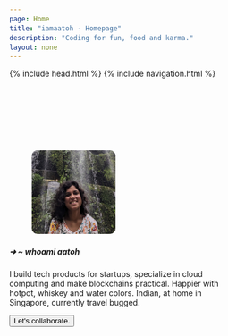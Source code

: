 ```yaml
---
page: Home
title: "iamaatoh - Homepage"
description: "Coding for fun, food and karma."
layout: none
---
```


{% include head.html %}
{% include navigation.html %}

<section style="max-height: 100vh; overflow: hidden;">
    <div style="padding: min(20%, 120px) 0; max-width: 380px;" class="container content has-text-centered has-text-light">
        <figure>
            <img width='150px' height='150px' style="border-radius: 10px;" src='/assets/akshata2.jpg'>
        </figure>
        <h5 class='has-text-white'><span class='is-size-6 has-text-weight-normal'>➜  ~ whoami&nbsp;</span>aatoh</h5>
        <p class='has-text-justified p-3' style="word-wrap: break;">
        I build tech products for startups, specialize in cloud computing and make blockchains practical. Happier with hotpot, whiskey and water colors. Indian, at home in Singapore, currently travel bugged.
        </p>
        <a href='https://akshata.youcanbook.me/' target='_blank'>
            <button class="button is-dark">Let's collaborate.</button>
        </a>
    </div>
</section>
